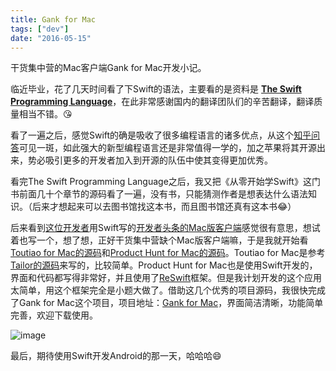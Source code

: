 ```yaml
---
title: Gank for Mac
tags: ["dev"]
date: "2016-05-15"
---
```

干货集中营的Mac客户端Gank for Mac开发小记。 <!--more-->

临近毕业，花了几天时间看了下Swift的语法，主要看的是资料是 **[The Swift Programming Language](https://github.com/numbbbbb/the-swift-programming-language-in-chinese)**，在此非常感谢国内的翻译团队们的辛苦翻译，翻译质量相当不错。😘

看了一遍之后，感觉Swift的确是吸收了很多编程语言的诸多优点，从这个[知乎问答](https://www.zhihu.com/question/24007154)可见一斑，如此强大的新型编程语言还是非常值得一学的，加之苹果将其开源出来，势必吸引更多的开发者加入到开源的队伍中使其变得更加优秀。

看完The Swift Programming Language之后，我又把《从零开始学Swift》这门书前面几十个章节的源码看了一遍，没有书，只能猜测作者是想表达什么语法知识。（后来才想起来可以去图书馆找这本书，而且图书馆还真有这本书😂）

后来看到[这位开发者](https://github.com/judi0713)用Swift写的[开发者头条的Mac版客户端](http://walkginkgo.com/ios/2016/05/04/Toutiao.html?hmsr=toutiao.io&utm_medium=toutiao.io&utm_source=toutiao.io)感觉很有意思，想试着也写一个，想了想，正好干货集中营缺个Mac版客户端嘛，于是我就开始看[Toutiao for Mac的源码](https://github.com/judi0713/TouTiao)和[Product Hunt for Mac的源码](https://github.com/producthunt/producthunt-osx)。Toutiao for Mac是参考[Tailor的源码](https://github.com/kimar/Tailor)来写的，比较简单。Product Hunt for Mac也是使用Swift开发的，界面和代码都写得非常好，并且使用了[ReSwift](https://github.com/ReSwift/ReSwift)框架。但是我计划开发的这个应用太简单，用这个框架完全是小题大做了。借助这几个优秀的项目源码，我很快完成了Gank for Mac这个项目，项目地址：[Gank for Mac](https://github.com/hujiaweibujidao/Gank)，界面简洁清晰，功能简单完善，欢迎下载使用。

![image](/images/gank-screenshot.png)

最后，期待使用Swift开发Android的那一天，哈哈哈😄

